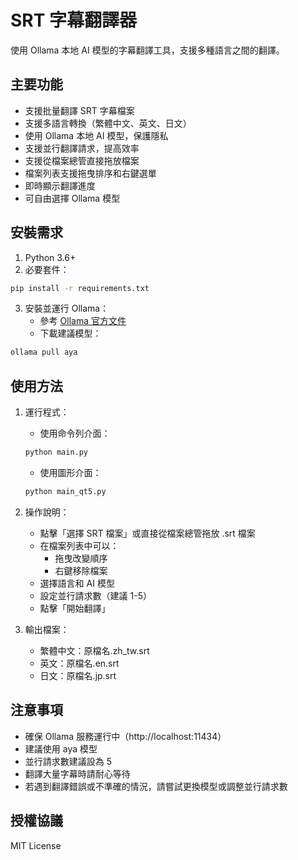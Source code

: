 # SRT 字幕翻譯器

使用 Ollama 本地 AI 模型的字幕翻譯工具，支援多種語言之間的翻譯。

## 主要功能

- 支援批量翻譯 SRT 字幕檔案
- 支援多語言轉換（繁體中文、英文、日文）
- 使用 Ollama 本地 AI 模型，保護隱私
- 支援並行翻譯請求，提高效率
- 支援從檔案總管直接拖放檔案
- 檔案列表支援拖曳排序和右鍵選單
- 即時顯示翻譯進度
- 可自由選擇 Ollama 模型

## 安裝需求

1. Python 3.6+
2. 必要套件：
```bash
pip install -r requirements.txt
```

3. 安裝並運行 Ollama：
   - 參考 [Ollama 官方文件](https://github.com/ollama/ollama)
   - 下載建議模型：
```bash
ollama pull aya
```

## 使用方法

1. 運行程式：
   - 使用命令列介面：
   ```bash
   python main.py
   ```
   - 使用圖形介面：
   ```bash
   python main_qt5.py
   ```

2. 操作說明：
   - 點擊「選擇 SRT 檔案」或直接從檔案總管拖放 .srt 檔案
   - 在檔案列表中可以：
     - 拖曳改變順序
     - 右鍵移除檔案
   - 選擇語言和 AI 模型
   - 設定並行請求數（建議 1-5）
   - 點擊「開始翻譯」

3. 輸出檔案：
   - 繁體中文：原檔名.zh_tw.srt
   - 英文：原檔名.en.srt
   - 日文：原檔名.jp.srt

## 注意事項

- 確保 Ollama 服務運行中（http://localhost:11434）
- 建議使用 aya 模型
- 並行請求數建議設為 5
- 翻譯大量字幕時請耐心等待
- 若遇到翻譯錯誤或不準確的情況，請嘗試更換模型或調整並行請求數

## 授權協議

MIT License